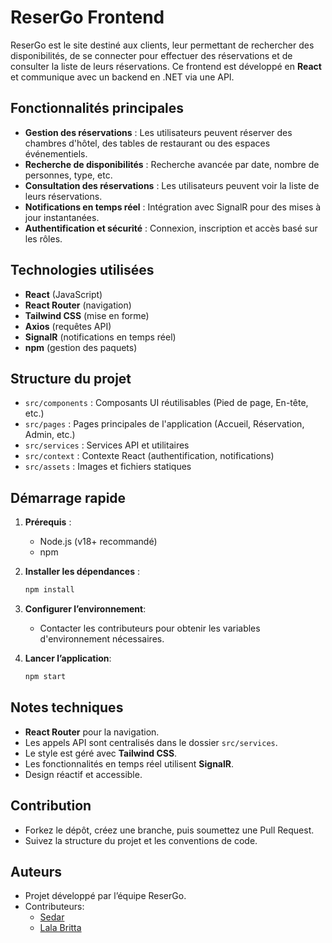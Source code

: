 # ReserGo Frontend

ReserGo est le site destiné aux clients, leur permettant de rechercher des disponibilités, de se connecter pour effectuer des réservations et de consulter la liste de leurs réservations. Ce frontend est développé en **React** et communique avec un backend en .NET via une API.
## Fonctionnalités principales

- **Gestion des réservations** : Les utilisateurs peuvent réserver des chambres d'hôtel, des tables de restaurant ou des espaces événementiels.
- **Recherche de disponibilités** : Recherche avancée par date, nombre de personnes, type, etc.
- **Consultation des réservations** : Les utilisateurs peuvent voir la liste de leurs réservations.
- **Notifications en temps réel** : Intégration avec SignalR pour des mises à jour instantanées.
- **Authentification et sécurité** : Connexion, inscription et accès basé sur les rôles.

## Technologies utilisées
- **React** (JavaScript)
- **React Router** (navigation)
- **Tailwind CSS** (mise en forme)
- **Axios** (requêtes API)
- **SignalR** (notifications en temps réel)
- **npm** (gestion des paquets)
<!-- **Jest** / **React Testing Library** (tests unitaires) -->

## Structure du projet

- `src/components` : Composants UI réutilisables (Pied de page, En-tête, etc.)
- `src/pages` : Pages principales de l'application (Accueil, Réservation, Admin, etc.)
- `src/services` : Services API et utilitaires
- `src/context` : Contexte React (authentification, notifications)
- `src/assets` : Images et fichiers statiques

## Démarrage rapide

1. **Prérequis** :
    - Node.js (v18+ recommandé)
    - npm

2. **Installer les dépendances** :
   ```bash
   npm install

3. **Configurer l’environnement**:
    - Contacter les contributeurs pour obtenir les variables d'environnement nécessaires.

4. **Lancer l’application**:
   ```bash
   npm start

## Notes techniques

-  **React Router** pour la navigation.
- Les appels API sont centralisés dans le dossier `src/services`.
- Le style est géré avec **Tailwind CSS**.
- Les fonctionnalités en temps réel utilisent **SignalR**.
- Design réactif et accessible.

## Contribution

- Forkez le dépôt, créez une branche, puis soumettez une Pull Request.
- Suivez la structure du projet et les conventions de code.

## Auteurs

- Projet développé par l’équipe ReserGo.
- Contributeurs:
    - [Sedar](https://github.com/sedar007)
    - [Lala Britta](https://github.com/laurrnci22)
